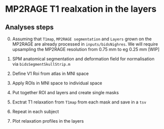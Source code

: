 # MP2RAGE T1 realxation in the layers

## Analyses steps

0. Assuming that `T1map`, `MP2RAGE segmentation` and `Layers` grown on the MP2RAGE are already processed in `inputs/bidsNighres`. We will require upsampling the MP2RAGE resolution from 0.75 mm to eg 0.25 mm [WIP]

1. SPM anatomical segmentation and deformation field for normalisation via `bidsSegmentSkullStrip.m`

2. Define V1 Roi from atlas in MNI space

3. Apply ROIs in MNI space to individual space

4. Put together ROI and layers and create single masks

5. Exctrat T1 relaxation from `T1map` from each mask and save in a `tsv`

6. Repeat in each subject

7. Plot relaxation profiles in the layers

